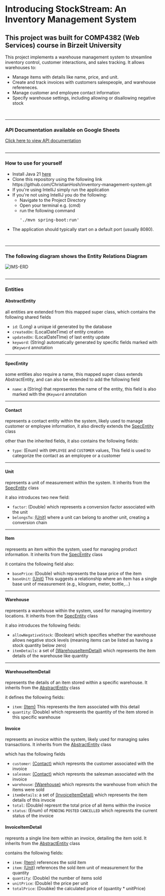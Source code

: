 <h1>Introducing StockStream: An Inventory Management System</h1>
<h2>This project was built for COMP4382 (Web Services) course in Birzeit University</h2>
<p>This project implements a warehouse management system to streamline inventory control, customer interactions, and sales tracking. It allows warehouses to:</p>
<ul>
  <li>Manage items with details like name, price, and unit.</li>
  <li>Create and track invoices with customers salespeople, and warehouse refereneces.</li>
  <li>Manage customer and employee contact information</li>
  <li>Specify warehouse settings, including allowing or disallowing negative stock</li>
</ul>
<br/>
<hr/>
<div>
  <h3>API Documentation available on Google Sheets</h3>
  <a href="https://docs.google.com/spreadsheets/d/1ZpMwW9f5QEL47GuOURc2nhgphvwFFmVGspfF8CfqkVE/edit?usp=sharing">Click here to view API documentation</a>
</div>
<br/>
<hr/>
<div>
  <h3>How to use for yourself</h3>
  <ul>
    <li>Install Java 21 <a href="https://www.oracle.com/java/technologies/javase/jdk21-archive-downloads.html">here</a></li>
    <li>Clone this repository using the following link https://github.com/ChristianHosh/inventory-management-system.git</li>
    <li>If you're using IntelliJ simply run the application</li>
    <li>If you're not using IntelliJ you do the following:
      <ul>
        <li>Navigate to the Project Directory</li>
        <li>Open your terminal e.g. (cmd)</li>
        <li>run the following command <pre>'./mvn spring-boot:run'</pre></li>
      </ul>
      <li>The application should typically start on a default port (usually 8080).</li>
    </li>
  </ul>
</div>
<br/>
<hr/>
<div>
  <h3>The following diagram shows the Entity Relations Diagram</h3>
  <img src="https://github.com/ChristianHosh/inventory-management-system/assets/104357056/8319559a-df3e-4734-9c76-03d191199016" alt="IMS-ERD" />
</div>
<br/>
<hr/>
<div>
  <h3>Entities</h3>
  <div>
    <h4>AbstractEntity</h4>
    <p>all entities are extended from this mapped super class, which contains the following shared fields</p>
    <ul>
      <li><code>id</code>: (Long) a unique id generated by the database</li>
      <li><code>createdOn</code>: (LocalDateTime) of entity creation</li>
      <li><code>updatedOn</code>: (LocalDateTIme) of last entity update</li>
      <li><code>keyword</code>: (String) automatically generated by specific fields marked with <code>@Keyword</code> annotation</li>
    </ul>
  </div>
  <hr/>
  <div>
    <h4>SpecEntity</h4>
    <p>some entities also require a name, this mapped super class extends AbstractEntity, and can also be extended to add the following field</p>
    <ul>
      <li><code>name</code>: a (String) that representes the name of the entity, this field is also marked with the <code>@Keyword</code> annotation</li>
    </ul>
  </div>
  <hr/>
  <div>
    <h4>Contact</h4>
    <p>represents a contact entity within the system, likely used to manage customer or employee information, it also directly extends the <a href="#specentity">SpecEntity</a> class</p>
    <p>other than the inherited fields, it also contains the following fields:</p>
    <ul>
      <li><code>type</code>: (Enum) with <code>EMPLOYEE</code> and <code>CUSTOMER</code> values, This field is used to categorize the contact as an employee or a customer</li>
    </ul>
  </div>
  <hr/>
  <div>
    <h4>Unit</h4>
    <p>represents a unit of measurement within the system. It inherits from the <a href="#specentity">SpecEntity</a> class</p>
    <p>it also introduces two new field:</p>
    <ul>
      <li><code>factor</code>: (Double) which represents a conversion factor associated with the unit</li>
      <li><code>belongsTo</code>: <a href="#unit">(Unit)</a> where a unit can belong to another unit, creating a conversion chain</li>
    </ul>
  </div>
  <hr/>
  <div>
    <h4>Item</h4>
    <p>represents an item within the system, used for managing product information. It inherits from the <a href="#specentity">SpecEntity</a> class</p>
    <p>it contains the following field also:</p>
    <ul>
      <li><code>basePrice</code>: (Double) which represents the base price of the item</li>
      <li><code>baseUnit</code>: <a href="#unit">(Unit)</a> This suggests a relationship where an item has a single base unit of measurement (e.g., kilogram, meter, bottle,...)</li>
    </ul>
  </div>
  <hr/>
  <div>
    <h4>Warehouse</h4>
    <p>represents a warehouse within the system, used for managing inventory locations. It inherits from the <a href="#specentity">SpecEntity</a> class</p>
    <p>it also introduces the following fields:</p>
    <ul>
      <li><code>allowNegativeStock</code>: (Boolean) which specifies whether the warehouse allows negative stock levels (meaning items can be listed as having a stock quantity below zero)</li>
      <li><code>itemDetails</code>: a set of <a href="#warehouseitemdetail">(WarehouseItemDetail)</a> which represents the item details of the warehouse like quantity</li>
    </ul>
  </div>
  <hr/>
  <div>
    <h4>WarehouseItemDetail</h4>
    <p>represents the details of an item stored within a specific warehouse. It inherits from the <a href="#abstractentity">AbstractEntity</a> class</p>
    <p>it defines the following fields:</p>
    <ul>
      <li><code>item</code>: <a href="#item">(Item)</a> This represents the item associated with this detail</li>
      <li><code>quantity</code>: (Double) which represents the quantity of the item stored in this specific warehouse</li>
    </ul>
  </div>
  <div>
    <h4>Invoice</h4>
    <p>represents an invoice within the system, likely used for managing sales transactions. It inherits from the <a href="#abstractentity">AbstractEntity</a> class</p>
    <p>which has the following fields</p>
    <ul>
      <li><code>customer</code>: <a href="#contact">(Contact)</a> which represnts the customer associated with the invoice</li>
      <li><code>salesman</code>: <a href="#contact">(Contact)</a> which represnts the salesman associated with the invoice</li>
      <li><code>warehouse</code>: <a href="#warehouse">(Warehouse)</a> which represnts the warehouse from which the items were sold</li>
      <li><code>itemDetails</code>: a set of <a href="#invoiceitemdetails">(InvoiceItemDetail)</a> which represents the item details of this invocie</li>
      <li><code>total</code>: (Double) represnt the total price of all items within the invoice</li>
      <li><code>status</code>: (Enum) of <code>PENDING</code> <code>POSTED</code> <code>CANCELLED</code> which represnts the current status of the invoice</li>
    </ul>
  </div>
  <div>
    <h4>InvoiceItemDetail</h4>
    <p>represnts a single line item within an invoice, detailing the item sold. It inherits from the <a href="#abstractentity">AbstractEntity</a> class</p>
    <p>contains the following fields:</p>
    <ul>
      <li><code>item</code>: <a href="#item">(Item)</a> references the sold item</li>
      <li><code>item</code>: <a href="#unit">(Unit)</a> references the sold item unit of measurement for the quantity</li>
      <li><code>quantity</code>: (Double) the number of items sold</li>
      <li><code>unitPrice</code>: (Double) the price per unit</li>
      <li><code>totalPrice</code>: (Doubke) the calculated price of (quantity * unitPrice)</li>
   </ul>
  </div>
</div>
